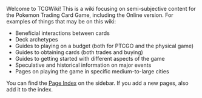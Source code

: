 Welcome to TCGWiki! This is a wiki focusing on semi-subjective content for the Pokemon Trading Card Game, including the Online version. For examples of things that may be on this wiki:

* Beneficial interactions between cards
* Deck archetypes
* Guides to playing on a budget (both for PTCGO and the physical game)
* Guides to obtaining cards (both trades and buying)
* Guides to getting started with different aspects of the game
* Speculative and historical information on major events
* Pages on playing the game in specific medium-to-large cities

You can find the [Page Index](page-index) on the sidebar. If you add a new pages, also add it to the index.
